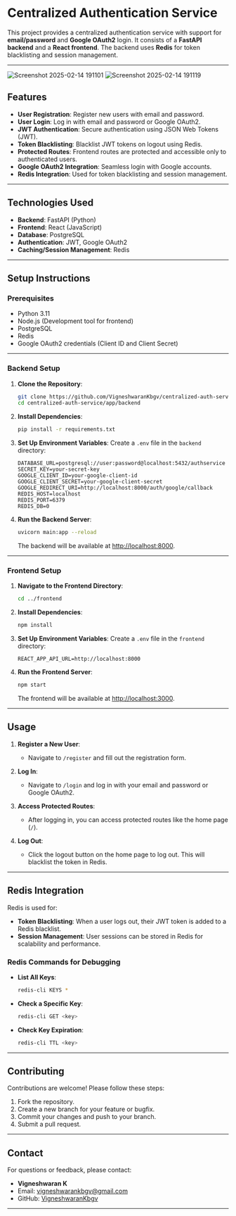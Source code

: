 # Centralized Authentication Service

This project provides a centralized authentication service with support for **email/password** and **Google OAuth2** login. It consists of a **FastAPI backend** and a **React frontend**. The backend uses **Redis** for token blacklisting and session management.

---

![Screenshot 2025-02-14 191101](https://github.com/user-attachments/assets/61c777a5-83ef-4645-af49-b3c338d0a6a4)
![Screenshot 2025-02-14 191119](https://github.com/user-attachments/assets/c926c6f1-8f7a-41bb-9dbf-9f68970e1d3a)

## Features

- **User Registration**: Register new users with email and password.
- **User Login**: Log in with email and password or Google OAuth2.
- **JWT Authentication**: Secure authentication using JSON Web Tokens (JWT).
- **Token Blacklisting**: Blacklist JWT tokens on logout using Redis.
- **Protected Routes**: Frontend routes are protected and accessible only to authenticated users.
- **Google OAuth2 Integration**: Seamless login with Google accounts.
- **Redis Integration**: Used for token blacklisting and session management.

---

## Technologies Used

- **Backend**: FastAPI (Python)
- **Frontend**: React (JavaScript)
- **Database**: PostgreSQL
- **Authentication**: JWT, Google OAuth2
- **Caching/Session Management**: Redis

---

## Setup Instructions

### Prerequisites

- Python 3.11
- Node.js (Development tool for frontend)
- PostgreSQL
- Redis
- Google OAuth2 credentials (Client ID and Client Secret)

---

### Backend Setup

1. **Clone the Repository**:
   ```bash
   git clone https://github.com/VigneshwaranKbgv/centralized-auth-service.git
   cd centralized-auth-service/app/backend
   ```

2. **Install Dependencies**:
   ```bash
   pip install -r requirements.txt
   ```

3. **Set Up Environment Variables**:
   Create a `.env` file in the `backend` directory:
   ```plaintext
   DATABASE_URL=postgresql://user:password@localhost:5432/authservice
   SECRET_KEY=your-secret-key
   GOOGLE_CLIENT_ID=your-google-client-id
   GOOGLE_CLIENT_SECRET=your-google-client-secret
   GOOGLE_REDIRECT_URI=http://localhost:8000/auth/google/callback
   REDIS_HOST=localhost
   REDIS_PORT=6379
   REDIS_DB=0
   ```

4. **Run the Backend Server**:
   ```bash
   uvicorn main:app --reload
   ```
   The backend will be available at [http://localhost:8000](http://localhost:8000).

---

### Frontend Setup

1. **Navigate to the Frontend Directory**:
   ```bash
   cd ../frontend
   ```

2. **Install Dependencies**:
   ```bash
   npm install
   ```

3. **Set Up Environment Variables**:
   Create a `.env` file in the `frontend` directory:
   ```plaintext
   REACT_APP_API_URL=http://localhost:8000
   ```

4. **Run the Frontend Server**:
   ```bash
   npm start
   ```
   The frontend will be available at [http://localhost:3000](http://localhost:3000).

---

## Usage

1. **Register a New User**:
   - Navigate to `/register` and fill out the registration form.

2. **Log In**:
   - Navigate to `/login` and log in with your email and password or Google OAuth2.

3. **Access Protected Routes**:
   - After logging in, you can access protected routes like the home page (`/`).

4. **Log Out**:
   - Click the logout button on the home page to log out. This will blacklist the token in Redis.

---

## Redis Integration

Redis is used for:
- **Token Blacklisting**: When a user logs out, their JWT token is added to a Redis blacklist.
- **Session Management**: User sessions can be stored in Redis for scalability and performance.

### Redis Commands for Debugging
- **List All Keys**:
  ```bash
  redis-cli KEYS *
  ```
- **Check a Specific Key**:
  ```bash
  redis-cli GET <key>
  ```
- **Check Key Expiration**:
  ```bash
  redis-cli TTL <key>
  ```

---

## Contributing

Contributions are welcome! Please follow these steps:
1. Fork the repository.
2. Create a new branch for your feature or bugfix.
3. Commit your changes and push to your branch.
4. Submit a pull request.

---

## Contact

For questions or feedback, please contact:

- **Vigneshwaran K**
- Email: [vigneshwarankbgv@gmail.com](mailto:vigneshwarankbgv@gmail.com)
- GitHub: [VigneshwaranKbgv](https://github.com/VigneshwaranKbgv)

---
